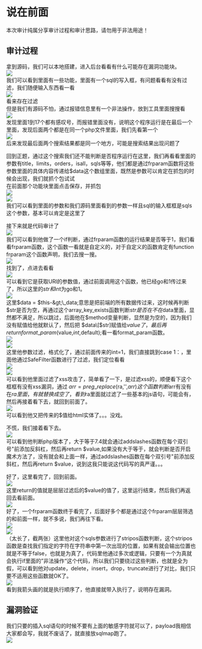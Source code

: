 说在前面
====

本次审计纯属分享审计过程和审计思路，请勿用于非法用途！

审计过程
----

拿到源码，我们可以本地搭建，进入后台看看有什么可能存在漏洞功能块。  
[![](https://shs3.b.qianxin.com/attack_forum/2021/07/attach-bd796a5d7d0f6d130670e5d140982215ee64c16f.png)](https://shs3.b.qianxin.com/attack_forum/2021/07/attach-bd796a5d7d0f6d130670e5d140982215ee64c16f.png)  
我们可以看到里面有一些功能，里面有一个sql的写入框，有问题看看有没有过滤，我们随便输入东西看一看  
[![](https://shs3.b.qianxin.com/attack_forum/2021/07/attach-d8b979f5a6298939b4788f1fa7f1441e5a09b471.png)](https://shs3.b.qianxin.com/attack_forum/2021/07/attach-d8b979f5a6298939b4788f1fa7f1441e5a09b471.png)  
看来存在过滤  
但是我们有源码不怕，通过报错信息里有一个非法操作，放到工具里面搜搜看  
[![](https://shs3.b.qianxin.com/attack_forum/2021/07/attach-a774febc8644e02c83c1e6e99e5da75330eea9b7.png)](https://shs3.b.qianxin.com/attack_forum/2021/07/attach-a774febc8644e02c83c1e6e99e5da75330eea9b7.png)  
发现里面1到17个都有感叹号，而报错里面没有，说明这个程序运行是在最后一个里面，发现后面两个都是在同一个php文件里面，我们先看第一个  
[![](https://shs3.b.qianxin.com/attack_forum/2021/07/attach-83f1ee772a8a9805598557253529894e211e1513.png)](https://shs3.b.qianxin.com/attack_forum/2021/07/attach-83f1ee772a8a9805598557253529894e211e1513.png)  
后来发现最后面两个搜索结果都是同一个地方，可能是搜索结果出现问题了

回到正题，通过这个搜索我们还不能判断是否程序运行在这里，我们再看看里面的参数有title，limits，orders，isall，sqls等等，他们都是通过frparam函数将这些参数里面的具体内容传递给$data这个数组里面，既然是参数可以肯定在抓包的时候会出现，我们就抓个包试试  
在前面那个功能块里面点击保存，并抓包  
[![](https://shs3.b.qianxin.com/attack_forum/2021/07/attach-8cb04a0be60373b052d204171afccb47c32250a6.png)](https://shs3.b.qianxin.com/attack_forum/2021/07/attach-8cb04a0be60373b052d204171afccb47c32250a6.png)  
[![](https://shs3.b.qianxin.com/attack_forum/2021/07/attach-79d80456314fc42c3089365d0e51a9af42afda58.png)](https://shs3.b.qianxin.com/attack_forum/2021/07/attach-79d80456314fc42c3089365d0e51a9af42afda58.png)  
我们可以看到里面的参数和我们源码里面看到的参数一样且sql的输入框框是sqls这个参数，基本可以肯定是这里了

接下来就是代码审计了  
[![](https://shs3.b.qianxin.com/attack_forum/2021/07/attach-6fee6e798d7b2d2e03496147771e0eac3f8ae64b.png)](https://shs3.b.qianxin.com/attack_forum/2021/07/attach-6fee6e798d7b2d2e03496147771e0eac3f8ae64b.png)  
我们可以看到他做了一个if判断，通过frparam函数的运行结果是否等于1，我们看看frparam函数，这个函数一看就是自定义的，对于自定义的函数肯定有function frparam这个函数声明，我们去搜一搜。  
[![](https://shs3.b.qianxin.com/attack_forum/2021/07/attach-a64b4cc45587c8b635e43bbc8a17171db1b81f70.png)](https://shs3.b.qianxin.com/attack_forum/2021/07/attach-a64b4cc45587c8b635e43bbc8a17171db1b81f70.png)  
找到了，点进去看看  
[![](https://shs3.b.qianxin.com/attack_forum/2021/07/attach-42216bb84ae17fe3281284998268cd0f3a7472e5.png)](https://shs3.b.qianxin.com/attack_forum/2021/07/attach-42216bb84ae17fe3281284998268cd0f3a7472e5.png)  
可以看到它是获取URl的参数值，通过前面调用这个函数，他已经go和1传过来了，所以这里的$str和$int为go和1。  
[![](https://shs3.b.qianxin.com/attack_forum/2021/07/attach-d9ac2a846ec7fbd961f8289f272e113790269a92.png)](https://shs3.b.qianxin.com/attack_forum/2021/07/attach-d9ac2a846ec7fbd961f8289f272e113790269a92.png)  
这里$data = $this-&gt;\_data;意思是把前端的所有数据传过来，这时候再判断$str是否为空，再通过这个array\_key\_exists函数判断$str是否在不在$data里面，显然都不满足，所以跳过，后面他在$method变量判断，显然是为空的，因为我们没有赋值给他就默认了，然后把 $data\[$str\]赋值给$value了，最后再return format\_param($value,$int,$default);看一看format\_param函数。  
[![](https://shs3.b.qianxin.com/attack_forum/2021/07/attach-b7636a80848b9f335c143e0f9d770b0070cca92a.png)](https://shs3.b.qianxin.com/attack_forum/2021/07/attach-b7636a80848b9f335c143e0f9d770b0070cca92a.png)  
[![](https://shs3.b.qianxin.com/attack_forum/2021/07/attach-cb0932815d1a103a28424ace1ffaa485a2ff186d.png)](https://shs3.b.qianxin.com/attack_forum/2021/07/attach-cb0932815d1a103a28424ace1ffaa485a2ff186d.png)  
这里他参数过滤，格式化了，通过前面传来的int=1，我们直接跳到case 1：，里面他通过SafeFilter函数进行了过滤，我们定位看看  
[![](https://shs3.b.qianxin.com/attack_forum/2021/07/attach-9c8cbf288e06116821a15d66b1045b2ef36509ce.png)](https://shs3.b.qianxin.com/attack_forum/2021/07/attach-9c8cbf288e06116821a15d66b1045b2ef36509ce.png)  
[![](https://shs3.b.qianxin.com/attack_forum/2021/07/attach-8942e9f580309b9fb8f719f28be193920356a9d7.png)](https://shs3.b.qianxin.com/attack_forum/2021/07/attach-8942e9f580309b9fb8f719f28be193920356a9d7.png)  
可以看到他里面过滤了xss攻击了，简单看了一下，是过滤xss的，顺便看下这个框框有没有xss漏洞，通过 $arr = preg\_replace($ra,'',$arr)这个函数判断$arr有没有在$ra里面，有就替换成空了，看到$ra里面就过滤了一些基本的js语句，可能会有，然后再接着看下去，就回到前面了。  
[![](https://shs3.b.qianxin.com/attack_forum/2021/07/attach-9466b07bda73a74a60eda854917d7f57fd0bf0d8.png)](https://shs3.b.qianxin.com/attack_forum/2021/07/attach-9466b07bda73a74a60eda854917d7f57fd0bf0d8.png)  
可以看到他又把传来的$值给html实体了。。。没戏。

不慌，我们接着看下去。  
[![](https://shs3.b.qianxin.com/attack_forum/2021/07/attach-3785f28a58dc79d3d737139a9cf410596f70c241.png)](https://shs3.b.qianxin.com/attack_forum/2021/07/attach-3785f28a58dc79d3d737139a9cf410596f70c241.png)  
可以看到他判断php版本了，大于等于7.4就会通过addslashes函数在每个双引号"前添加反斜杠，然后再return $value,如果没有大于等于，就会判断是否开启魔术方法了，没有就会和上面一样，通过addslashes函数在每个双引号"前添加反斜杠，然后再return $value，说到这我只能说这代码写的真严谨。。。

好了，这里看完了，回到前面。  
[![](https://shs3.b.qianxin.com/attack_forum/2021/07/attach-9f44c117378376242f3a8daf193bd9948f9e1a63.png)](https://shs3.b.qianxin.com/attack_forum/2021/07/attach-9f44c117378376242f3a8daf193bd9948f9e1a63.png)  
这里return的值就是层层过滤后的$value的值了，这里运行结束，然后我们再返回去看前面。  
[![](https://shs3.b.qianxin.com/attack_forum/2021/07/attach-92d940ed4d3024c6c46c113ba9bd0d78b5f38967.png)](https://shs3.b.qianxin.com/attack_forum/2021/07/attach-92d940ed4d3024c6c46c113ba9bd0d78b5f38967.png)  
好了，一个frparam函数终于看完了，后面好多个都是通过这个frparam层层筛选的和前面一样，就不多说，我们再往下看。  
[![](https://shs3.b.qianxin.com/attack_forum/2021/07/attach-04cc2a17c7e5f11cc4b2abeda38a4fceaadcda28.png)](https://shs3.b.qianxin.com/attack_forum/2021/07/attach-04cc2a17c7e5f11cc4b2abeda38a4fceaadcda28.png)  
[![](https://shs3.b.qianxin.com/attack_forum/2021/07/attach-8564cf0b3edcaf25b11b361c9eceda532f26d414.png)](https://shs3.b.qianxin.com/attack_forum/2021/07/attach-8564cf0b3edcaf25b11b361c9eceda532f26d414.png)  
（太长了，截两张）这里他对这个sqls参数进行了stripos函数判断，这个stripos函数是查找我们指定的字符在字符串中第一次出现的位置，如果有就会输出位置也就是不等于false，也就是为真了，代码里他通过多次或逻辑，只要有一个为真就会执行if里面的”非法操作“这个代码，所以我们只要绕过这些判断，也就是全为假，可以看到他对update，delete，insert，drop，truncate进行了对比，我们只要不适用这些函数就OK了。  
[![](https://shs3.b.qianxin.com/attack_forum/2021/07/attach-baff28badbd4ad2b805327917cbf20ece937791b.png)](https://shs3.b.qianxin.com/attack_forum/2021/07/attach-baff28badbd4ad2b805327917cbf20ece937791b.png)  
看到我箭头画的就是执行顺序了，他直接就带入执行了，说明存在漏洞。

漏洞验证
----

我们只要的插入sql语句的时候不要有上面的敏感字符就可以了，payload我相信大家都会写，我就不废话了，就直接放sqlmap跑了。  
[![](https://shs3.b.qianxin.com/attack_forum/2021/07/attach-5449cda88f6e5d33621925de20443280dc7372ad.png)](https://shs3.b.qianxin.com/attack_forum/2021/07/attach-5449cda88f6e5d33621925de20443280dc7372ad.png)